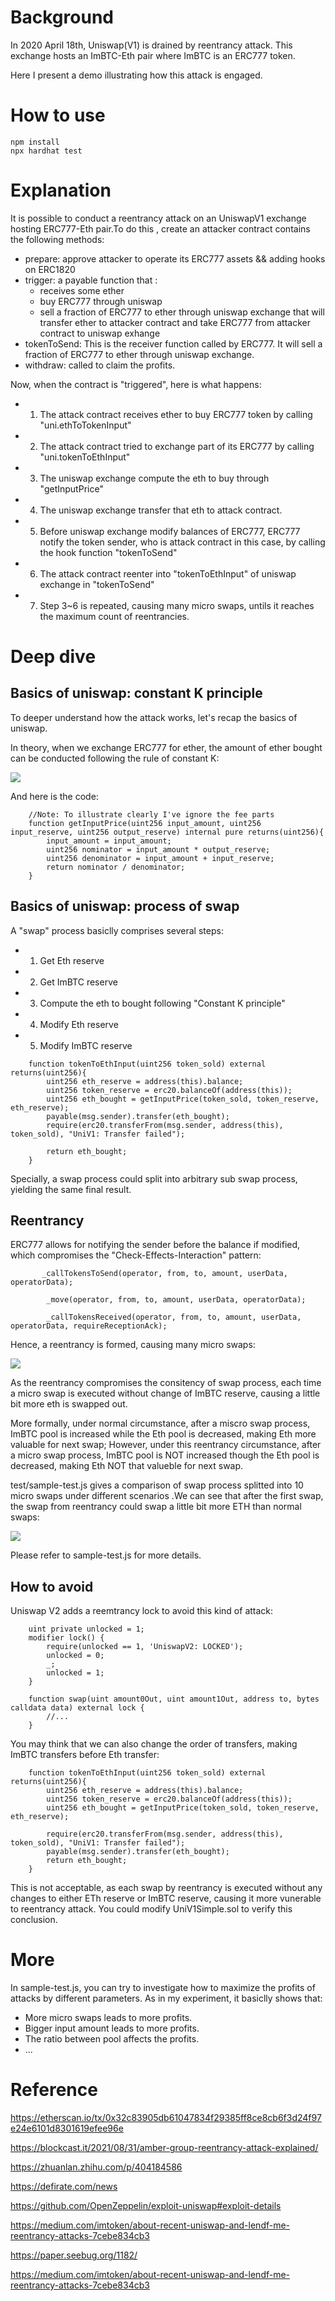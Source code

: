 # Background
In 2020 April 18th, Uniswap(V1) is drained by reentrancy attack. This exchange hosts an ImBTC-Eth pair where ImBTC is an ERC777 token.

Here I present a demo illustrating how this attack is engaged.

# How to use
```
npm install
npx hardhat test
```

# Explanation
It is possible to conduct a reentrancy attack on an UniswapV1 exchange hosting ERC777-Eth pair.To do this , create an attacker contract contains the following methods:

- prepare: approve attacker to operate its ERC777 assets && adding hooks on ERC1820
- trigger: a payable function that :
  - receives some ether
  - buy  ERC777 through uniswap
  - sell a fraction of ERC777  to ether through uniswap exchange that will transfer ether to attacker contract and take ERC777 from attacker contract to uniswap exhange
- tokenToSend: This is the receiver function called by ERC777. It will sell a fraction of ERC777 to ether through uniswap exchange. 
- withdraw: called to claim the profits.

Now, when the contract is "triggered", here is what happens:

- 1) The attack contract receives ether to buy ERC777 token by calling "uni.ethToTokenInput"
- 2) The attack contract tried to exchange part of its ERC777 by calling "uni.tokenToEthInput"
- 3) The uniswap exchange compute the eth to buy through "getInputPrice"
- 4) The uniswap exchange transfer that eth to attack contract.
- 5) Before uniswap exchange modify balances of ERC777, ERC777 notify the token sender, who is attack contract in this case, by calling the hook function "tokenToSend"
- 6) The attack contract reenter into "tokenToEthInput" of uniswap exchange in "tokenToSend"
- 7) Step 3~6 is repeated, causing many micro swaps, untils it reaches the maximum count of reentrancies.

# Deep dive
## Basics of uniswap: constant K principle
To deeper understand how the attack works, let's recap the basics of uniswap.

In theory, when we exchange ERC777 for ether, the amount of ether bought can be conducted following the rule of constant K:

![](1.png)

And here is the code:

``` solidity
    //Note: To illustrate clearly I've ignore the fee parts
    function getInputPrice(uint256 input_amount, uint256 input_reserve, uint256 output_reserve) internal pure returns(uint256){
        input_amount = input_amount;
        uint256 nominator = input_amount * output_reserve;
        uint256 denominator = input_amount + input_reserve;
        return nominator / denominator;
    }

```
## Basics of uniswap: process of swap

A "swap" process basiclly comprises several steps:

- 1) Get Eth reserve 
- 2) Get ImBTC reserve
- 3) Compute the eth to bought following "Constant K principle"
- 4) Modify Eth reserve
- 5) Modify ImBTC reserve

```
    function tokenToEthInput(uint256 token_sold) external returns(uint256){
        uint256 eth_reserve = address(this).balance;
        uint256 token_reserve = erc20.balanceOf(address(this));
        uint256 eth_bought = getInputPrice(token_sold, token_reserve, eth_reserve);
        payable(msg.sender).transfer(eth_bought);
        require(erc20.transferFrom(msg.sender, address(this), token_sold), "UniV1: Transfer failed");
        
        return eth_bought;
    }
```

Specially, a swap process could split into arbitrary sub swap process, yielding the same final result.

## Reentrancy

ERC777 allows for notifying the sender before the balance if modified, which compromises the "Check-Effects-Interaction" pattern:

```
       _callTokensToSend(operator, from, to, amount, userData, operatorData);

        _move(operator, from, to, amount, userData, operatorData);

        _callTokensReceived(operator, from, to, amount, userData, operatorData, requireReceptionAck);
```

Hence, a reentrancy is formed, causing many micro swaps:

![](2.png)

As the reentrancy compromises the consitency of swap process, each time a micro swap is executed without change of ImBTC reserve, causing a little bit more eth is swapped out. 

More formally, under normal circumstance, after a miscro swap process, ImBTC pool is increased while  the Eth pool is decreased, making Eth more valuable for next swap; However, under this reentrancy circumstance, after a micro swap process, ImBTC pool is NOT increased though the Eth pool is decreased, making Eth NOT that valueble for next swap. 

test/sample-test.js gives a comparison of swap process  splitted into 10 micro swaps under different scenarios .We can see that after the first swap, the swap from reentrancy could swap a little bit more ETH than normal swaps:

![](3.png)

Please refer to sample-test.js for more details.

## How to avoid
Uniswap V2 adds a reemtrancy lock to avoid this kind of attack:

```
    uint private unlocked = 1;
    modifier lock() {
        require(unlocked == 1, 'UniswapV2: LOCKED');
        unlocked = 0;
        _;
        unlocked = 1;
    }

    function swap(uint amount0Out, uint amount1Out, address to, bytes calldata data) external lock {
        //...
    }
```

You may think that we can also change the order of transfers, making ImBTC transfers before Eth transfer:

```
    function tokenToEthInput(uint256 token_sold) external returns(uint256){
        uint256 eth_reserve = address(this).balance;
        uint256 token_reserve = erc20.balanceOf(address(this));
        uint256 eth_bought = getInputPrice(token_sold, token_reserve, eth_reserve);
        
        require(erc20.transferFrom(msg.sender, address(this), token_sold), "UniV1: Transfer failed");
        payable(msg.sender).transfer(eth_bought);
        return eth_bought;
    }
```
This is not acceptable, as each swap by reentrancy is executed without any changes to either ETh reserve or ImBTC reserve, causing it more vunerable to reentrancy attack. You could modify UniV1Simple.sol to verify this conclusion.

# More
In sample-test.js, you can try to investigate how to maximize the profits of attacks by different parameters. As in my experiment,  it basiclly shows that:

- More micro swaps leads to more profits.
- Bigger input amount  leads to more profits.
- The ratio between pool affects the profits.
- ...

# Reference
https://etherscan.io/tx/0x32c83905db61047834f29385ff8ce8cb6f3d24f97e24e6101d8301619efee96e

https://blockcast.it/2021/08/31/amber-group-reentrancy-attack-explained/

https://zhuanlan.zhihu.com/p/404184586

https://defirate.com/news

https://github.com/OpenZeppelin/exploit-uniswap#exploit-details

https://medium.com/imtoken/about-recent-uniswap-and-lendf-me-reentrancy-attacks-7cebe834cb3

https://paper.seebug.org/1182/

https://medium.com/imtoken/about-recent-uniswap-and-lendf-me-reentrancy-attacks-7cebe834cb3



